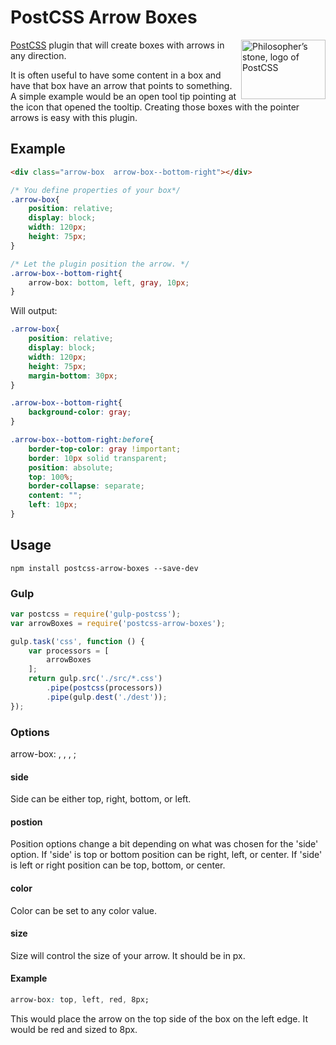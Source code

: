 [PostCSS]:                 https://github.com/postcss/postcss

# PostCSS Arrow Boxes

<img align="right" width="135" height="95"
     title="Philosopher’s stone, logo of PostCSS"
     src="http://postcss.github.io/postcss/logo-leftp.png">

[PostCSS] plugin that will create boxes with arrows in any direction.

It is often useful to have some content in a box and have that box have an arrow that points to something. A simple example would be an open tool tip pointing at the icon that opened the tooltip. Creating those boxes with the pointer arrows is easy with this plugin.

## Example
```html
<div class="arrow-box  arrow-box--bottom-right"></div>
```

```css
/* You define properties of your box*/
.arrow-box{
    position: relative;
    display: block;
    width: 120px;
    height: 75px;
}

/* Let the plugin position the arrow. */
.arrow-box--bottom-right{
    arrow-box: bottom, left, gray, 10px;
}
```

Will output:

```css
.arrow-box{
    position: relative;
    display: block;
    width: 120px;
    height: 75px;
    margin-bottom: 30px;
}

.arrow-box--bottom-right{
    background-color: gray;
}

.arrow-box--bottom-right:before{
    border-top-color: gray !important;
    border: 10px solid transparent;
    position: absolute;
    top: 100%;
    border-collapse: separate;
    content: "";
    left: 10px;
}
```

## Usage

```
npm install postcss-arrow-boxes --save-dev
```

### Gulp
```js
var postcss = require('gulp-postcss');
var arrowBoxes = require('postcss-arrow-boxes');

gulp.task('css', function () {
    var processors = [
        arrowBoxes
    ];
    return gulp.src('./src/*.css')
        .pipe(postcss(processors))
        .pipe(gulp.dest('./dest'));
});
```

### Options
arrow-box: <side>, <position>, <color>, <size>;

#### side
Side can be either top, right, bottom, or left.

#### postion
Position options change a bit depending on what was chosen for the 'side' option.
If 'side' is top or bottom position can be right, left, or center.
If 'side' is left or right position can be top, bottom, or center.

#### color
Color can be set to any color value.

#### size
Size will control the size of your arrow. It should be in px.

#### Example
```css
arrow-box: top, left, red, 8px;
```
This would place the arrow on the top side of the box on the left edge. It would be red and sized to 8px.